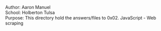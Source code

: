 Author: Aaron Manuel<br/>
School: Holberton Tulsa<br/>
Purpose: This directory hold the answers/files to 0x02. JavaScript - Web scraping<br/>
